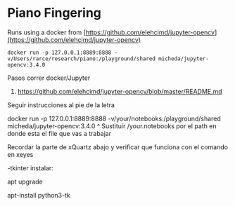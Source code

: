 # Piano Fingering

Runs using a docker from [https://github.com/elehcimd/jupyter-opencv](https://github.com/elehcimd/jupyter-opencv)
```
docker run -p 127.0.0.1:8889:8888 -v/Users/rarce/research/piano:/playground/shared micheda/jupyter-opencv:3.4.0
```

Pasos correr docker/Jupyter

1. https://github.com/elehcimd/jupyter-opencv/blob/master/README.md

Seguir instrucciones al pie de la letra 

docker run -p 127.0.0.1:8889:8888 -v/your/notebooks:/playground/shared micheda/jupyter-opencv:3.4.0
^ Sustituir /your.notebooks por el path en donde esta el file que vas a trabajar 

Recordar la parte de xQuartz abajo y verificar que funciona con el comando en xeyes

-tkinter instalar: 

apt upgrade 

apt-install python3-tk 